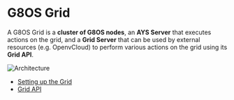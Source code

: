 # G8OS Grid

A G8OS Grid is a **cluster of G8OS nodes**, an **AYS Server** that executes actions on the grid, and a **Grid Server** that can be used by external resources (e.g. OpenvCloud) to perform various actions on the grid using its **Grid API**.


![Architecture](https://docs.google.com/drawings/d/1im4e7ZusTFAdDg1Hzppb1P4mtG8HM0eQs4E2CA8HndE/pub?w=1440&h=1080)


* [Setting up the Grid](setup/setup.md)
* [Grid API](api.md)
